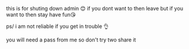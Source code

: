 this is for shuting down admin 😊
if you dont want to then leave but if you want to then stay
have fun😘

ps/ i am not reliable if you get in trouble 👌

you will need a pass from me so don't try two share it
